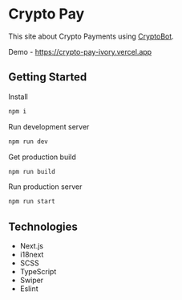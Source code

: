 # Crypto Pay

This site about Crypto Payments using [CryptoBot](https://t.me/CryptoBot).

Demo - https://crypto-pay-ivory.vercel.app

## Getting Started

Install

```bash
npm i
```

Run development server

```bash
npm run dev
```

Get production build

```bash
npm run build
```

Run production server

```bash
npm run start
```

## Technologies

* Next.js
* i18next
* SCSS
* TypeScript
* Swiper
* Eslint
